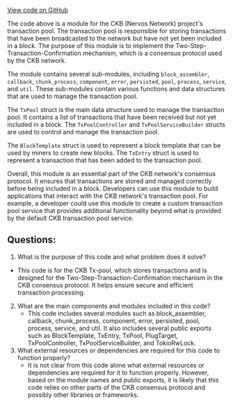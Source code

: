 [View code on GitHub](https://github.com/nervosnetwork/ckb/tx-pool/src/lib.rs)

The code above is a module for the CKB (Nervos Network) project's transaction pool. The transaction pool is responsible for storing transactions that have been broadcasted to the network but have not yet been included in a block. The purpose of this module is to implement the Two-Step-Transaction-Confirmation mechanism, which is a consensus protocol used by the CKB network.

The module contains several sub-modules, including `block_assembler`, `callback`, `chunk_process`, `component`, `error`, `persisted`, `pool`, `process`, `service`, and `util`. These sub-modules contain various functions and data structures that are used to manage the transaction pool.

The `TxPool` struct is the main data structure used to manage the transaction pool. It contains a list of transactions that have been received but not yet included in a block. The `TxPoolController` and `TxPoolServiceBuilder` structs are used to control and manage the transaction pool.

The `BlockTemplate` struct is used to represent a block template that can be used by miners to create new blocks. The `TxEntry` struct is used to represent a transaction that has been added to the transaction pool.

Overall, this module is an essential part of the CKB network's consensus protocol. It ensures that transactions are stored and managed correctly before being included in a block. Developers can use this module to build applications that interact with the CKB network's transaction pool. For example, a developer could use this module to create a custom transaction pool service that provides additional functionality beyond what is provided by the default CKB transaction pool service.
## Questions: 
 1. What is the purpose of this code and what problem does it solve?
   - This code is for the CKB Tx-pool, which stores transactions and is designed for the Two-Step-Transaction-Confirmation mechanism in the CKB consensus protocol. It helps ensure secure and efficient transaction processing.
2. What are the main components and modules included in this code?
   - This code includes several modules such as block_assembler, callback, chunk_process, component, error, persisted, pool, process, service, and util. It also includes several public exports such as BlockTemplate, TxEntry, TxPool, PlugTarget, TxPoolController, TxPoolServiceBuilder, and TokioRwLock.
3. What external resources or dependencies are required for this code to function properly?
   - It is not clear from this code alone what external resources or dependencies are required for it to function properly. However, based on the module names and public exports, it is likely that this code relies on other parts of the CKB consensus protocol and possibly other libraries or frameworks.